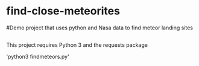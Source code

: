 # find-close-meteorites
#Demo project that uses python and Nasa data to find meteor landing sites 


## 

This project requires Python 3 and the requests package

'python3 findmeteors.py'

